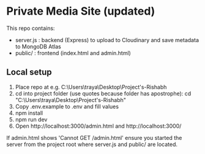 
# Private Media Site (updated)

This repo contains:
- server.js : backend (Express) to upload to Cloudinary and save metadata to MongoDB Atlas
- public/ : frontend (index.html and admin.html)

## Local setup
1. Place repo at e.g. C:\Users\traya\Desktop\Project's-Rishabh
2. cd into project folder (use quotes because folder has apostrophe):
   cd "C:\Users\traya\Desktop\Project's-Rishabh"
3. Copy .env.example to .env and fill values
4. npm install
5. npm run dev
6. Open http://localhost:3000/admin.html and http://localhost:3000/

If admin.html shows 'Cannot GET /admin.html' ensure you started the server from the project root where server.js and public/ are located.

